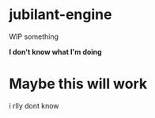 # jubilant-engine
WIP something

**I don't know what I'm doing**

# Maybe this will work

i rlly dont know
